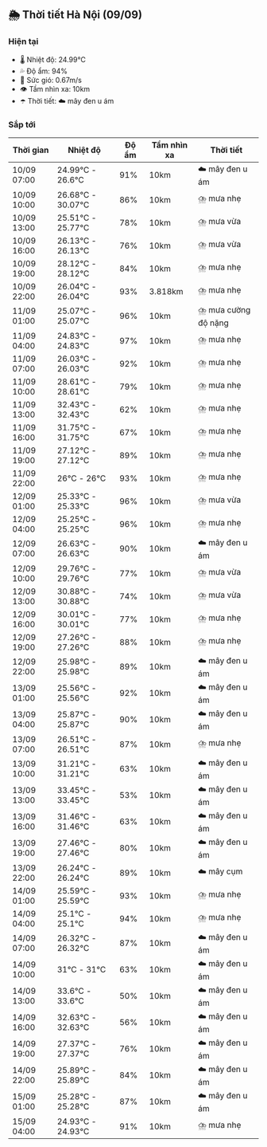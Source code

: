 ## 🌦️ Thời tiết Hà Nội (09/09)

### Hiện tại

- 🌡️ Nhiệt độ: 24.99℃
- 💦 Độ ẩm: 94%
- 💨 Sức gió: 0.67m/s
- 👁️ Tầm nhìn xa: 10km
- ☂️ Thời tiết: ☁️ mây đen u ám

### Sắp tới

| Thời gian | Nhiệt độ | Độ ẩm | Tầm nhìn xa | Thời tiết |
| --- | --- | --- | --- | --- |
| 10/09 07:00 | 24.99℃ - 26.6℃ | 91% | 10km | ☁️ mây đen u ám |
| 10/09 10:00 | 26.68℃ - 30.07℃ | 86% | 10km | ⛈️ mưa nhẹ |
| 10/09 13:00 | 25.51℃ - 25.77℃ | 78% | 10km | ⛈️ mưa vừa |
| 10/09 16:00 | 26.13℃ - 26.13℃ | 76% | 10km | ⛈️ mưa vừa |
| 10/09 19:00 | 28.12℃ - 28.12℃ | 84% | 10km | ⛈️ mưa nhẹ |
| 10/09 22:00 | 26.04℃ - 26.04℃ | 93% | 3.818km | ⛈️ mưa nhẹ |
| 11/09 01:00 | 25.07℃ - 25.07℃ | 96% | 10km | ⛈️ mưa cường độ nặng |
| 11/09 04:00 | 24.83℃ - 24.83℃ | 97% | 10km | ⛈️ mưa nhẹ |
| 11/09 07:00 | 26.03℃ - 26.03℃ | 92% | 10km | ⛈️ mưa nhẹ |
| 11/09 10:00 | 28.61℃ - 28.61℃ | 79% | 10km | ⛈️ mưa nhẹ |
| 11/09 13:00 | 32.43℃ - 32.43℃ | 62% | 10km | ⛈️ mưa nhẹ |
| 11/09 16:00 | 31.75℃ - 31.75℃ | 67% | 10km | ⛈️ mưa nhẹ |
| 11/09 19:00 | 27.12℃ - 27.12℃ | 89% | 10km | ⛈️ mưa nhẹ |
| 11/09 22:00 | 26℃ - 26℃ | 93% | 10km | ⛈️ mưa nhẹ |
| 12/09 01:00 | 25.33℃ - 25.33℃ | 96% | 10km | ⛈️ mưa vừa |
| 12/09 04:00 | 25.25℃ - 25.25℃ | 96% | 10km | ⛈️ mưa nhẹ |
| 12/09 07:00 | 26.63℃ - 26.63℃ | 90% | 10km | ☁️ mây đen u ám |
| 12/09 10:00 | 29.76℃ - 29.76℃ | 77% | 10km | ⛈️ mưa vừa |
| 12/09 13:00 | 30.88℃ - 30.88℃ | 74% | 10km | ⛈️ mưa vừa |
| 12/09 16:00 | 30.01℃ - 30.01℃ | 77% | 10km | ⛈️ mưa nhẹ |
| 12/09 19:00 | 27.26℃ - 27.26℃ | 88% | 10km | ⛈️ mưa nhẹ |
| 12/09 22:00 | 25.98℃ - 25.98℃ | 89% | 10km | ☁️ mây đen u ám |
| 13/09 01:00 | 25.56℃ - 25.56℃ | 92% | 10km | ☁️ mây đen u ám |
| 13/09 04:00 | 25.87℃ - 25.87℃ | 90% | 10km | ☁️ mây đen u ám |
| 13/09 07:00 | 26.51℃ - 26.51℃ | 87% | 10km | ⛈️ mưa nhẹ |
| 13/09 10:00 | 31.21℃ - 31.21℃ | 63% | 10km | ☁️ mây đen u ám |
| 13/09 13:00 | 33.45℃ - 33.45℃ | 53% | 10km | ☁️ mây đen u ám |
| 13/09 16:00 | 31.46℃ - 31.46℃ | 63% | 10km | ☁️ mây đen u ám |
| 13/09 19:00 | 27.46℃ - 27.46℃ | 80% | 10km | ☁️ mây đen u ám |
| 13/09 22:00 | 26.24℃ - 26.24℃ | 89% | 10km | ☁️ mây cụm |
| 14/09 01:00 | 25.59℃ - 25.59℃ | 93% | 10km | ⛈️ mưa nhẹ |
| 14/09 04:00 | 25.1℃ - 25.1℃ | 94% | 10km | ⛈️ mưa nhẹ |
| 14/09 07:00 | 26.32℃ - 26.32℃ | 87% | 10km | ☁️ mây đen u ám |
| 14/09 10:00 | 31℃ - 31℃ | 63% | 10km | ☁️ mây đen u ám |
| 14/09 13:00 | 33.6℃ - 33.6℃ | 50% | 10km | ☁️ mây đen u ám |
| 14/09 16:00 | 32.63℃ - 32.63℃ | 56% | 10km | ☁️ mây đen u ám |
| 14/09 19:00 | 27.37℃ - 27.37℃ | 76% | 10km | ☁️ mây đen u ám |
| 14/09 22:00 | 25.89℃ - 25.89℃ | 84% | 10km | ☁️ mây đen u ám |
| 15/09 01:00 | 25.28℃ - 25.28℃ | 87% | 10km | ☁️ mây đen u ám |
| 15/09 04:00 | 24.93℃ - 24.93℃ | 91% | 10km | ⛈️ mưa nhẹ |
